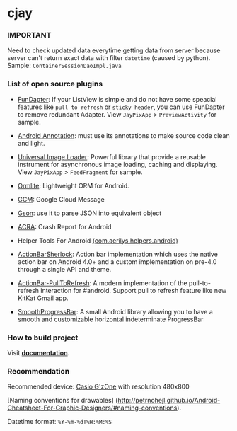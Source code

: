 cjay
====

### IMPORTANT

Need to check updated data everytime getting data from server because server can't return exact data with filter `datetime` (caused by python). Sample: `ContainerSessionDaoImpl.java`

### List of open source plugins

* [FunDapter](https://github.com/amigold/FunDapter): If your ListView is simple and do not have some speacial features like `pull to refresh` or `sticky header`, you can use FunDapter to remove redundant Adapter. View `JayPixApp` > `PreviewActivity` for sample.

* [Android Annotation](https://github.com/excilys/androidannotations/): must use its annotations to make source code clean and light.

* [Universal Image Loader](https://github.com/nostra13/Android-Universal-Image-Loader): Powerful library that provide a reusable instrument for asynchronous image loading, caching and displaying. View `JayPixApp` > `FeedFragment` for sample. 

* [Ormlite](https://github.com/j256/ormlite-android): Lightweight ORM for Android.

* [GCM](http://developer.android.com/google/gcm/index.html): Google Cloud Message

* [Gson](https://code.google.com/p/google-gson/): use it to parse JSON into equivalent object

* [ACRA](https://github.com/ACRA/acra): Crash Report for Android

* Helper Tools For Android [(com.aerilys.helpers.android)](https://github.com/Neferetheka/Helper-Tools-for-Android)

* [ActionBarSherlock](https://github.com/JakeWharton/ActionBarSherlock): Action bar implementation which uses the native action bar on Android 4.0+ and a custom implementation on pre-4.0 through a single API and theme.

* [ActionBar-PullToRefresh](https://github.com/chrisbanes/ActionBar-PullToRefresh): A modern implementation of the pull-to-refresh interaction for #android. Support pull to refresh feature like new KitKat Gmail app.

* [SmoothProgressBar](https://github.com/castorflex/SmoothProgressBar): A small Android library allowing you to have a smooth and customizable horizontal indeterminate ProgressBar

### How to build project

Visit [**documentation**](https://github.com/tieubao/cjay/wiki/How-to-build-project).

### Recommendation

Recommended device: [Casio G'zOne](http://www.gsmarena.com/casio_g'zone_commando-4550.php) with resolution 480x800

[Naming conventions for drawables] (http://petrnohejl.github.io/Android-Cheatsheet-For-Graphic-Designers/#naming-conventions).

Datetime format: `%Y-%m-%dT%H:%M:%S`

